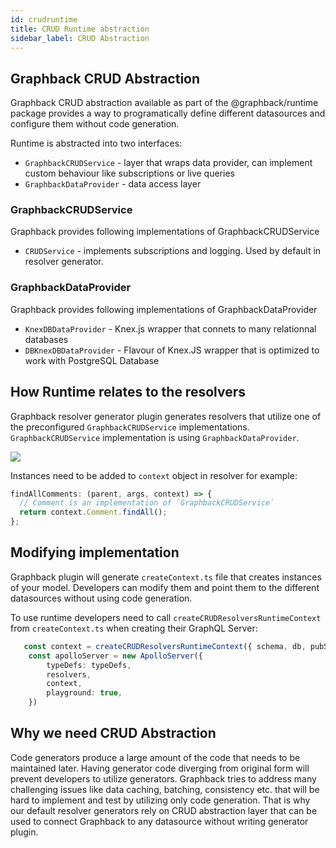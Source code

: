 ```yaml
---
id: crudruntime
title: CRUD Runtime abstraction
sidebar_label: CRUD Abstraction
---
```


## Graphback CRUD Abstraction

Graphback CRUD abstraction available as part of the @graphback/runtime package provides a way to programatically define different datasources and configure them without code generation.

Runtime is abstracted into two interfaces:

- `GraphbackCRUDService` - layer that wraps data provider, can implement custom behaviour like subscriptions or live queries
- `GraphbackDataProvider` - data access layer 

### GraphbackCRUDService

Graphback provides following implementations of GraphbackCRUDService

- `CRUDService` - implements subscriptions and logging. Used by default in resolver generator.

### GraphbackDataProvider

Graphback provides following implementations of GraphbackDataProvider

- `KnexDBDataProvider` - Knex.js wrapper that connets to many relationnal databases
- `DBKnexDBDataProvider` - Flavour of Knex.JS wrapper that is optimized to work with PostgreSQL Database

## How Runtime relates to the resolvers

Graphback resolver generator plugin generates resolvers that utilize one of the preconfigured `GraphbackCRUDService` implementations.
`GraphbackCRUDService` implementation is using `GraphbackDataProvider`.

![](/img/runtime.png)

Instances need to be added to `context` object in resolver for example:

```js
findAllComments: (parent, args, context) => {
  // Comment is an implementation of `GraphbackCRUDService` 
  return context.Comment.findAll();
};
```

## Modifying implementation

Graphback plugin will generate `createContext.ts` file that creates instances of your model.
Developers can modify them and point them to the different datasources without using code generation.

To use runtime developers need to call `createCRUDResolversRuntimeContext` from `createContext.ts` when creating their GraphQL Server:

```ts
   const context = createCRUDResolversRuntimeContext({ schema, db, pubSub });
    const apolloServer = new ApolloServer({
        typeDefs: typeDefs,
        resolvers,
        context,
        playground: true,
    })
```

## Why we need CRUD Abstraction

Code generators produce a large amount of the code that needs to be maintained later.
Having generator code diverging from original form will prevent developers to utilize generators.
Graphback tries to address many challenging issues like data caching, batching, consistency etc. that will be hard to implement and test by utilizing only code generation.
That is why our default resolver generators rely on CRUD abstraction layer that can be used to connect Graphback to any datasource without writing generator plugin.